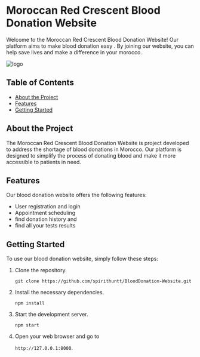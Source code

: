 # Moroccan Red Crescent Blood Donation Website

Welcome to the Moroccan Red Crescent Blood Donation Website! Our platform aims to make blood donation easy . By joining our website, you can help save lives and make a difference in your morocco.

![logo](https://user-images.githubusercontent.com/112879456/230036030-e6742057-1ae0-4e06-a066-48ae60927745.png)

## Table of Contents

- [About the Project](#about-the-project)
- [Features](#features)
- [Getting Started](#getting-started)

## About the Project

The Moroccan Red Crescent Blood Donation Website is project developed to address the shortage of blood donations in Morocco. Our platform is designed to simplify the process of donating blood and make it more accessible to patients in need.

## Features

Our blood donation website offers the following features:

- User registration and login
- Appointment scheduling
- find donation history and
- find all your tests results

## Getting Started

To use our blood donation website, simply follow these steps:

1. Clone the repository.

    `git clone https://github.com/spirithuntt/BloodDonation-Website.git`

2. Install the necessary dependencies.

    `npm install`

3. Start the development server.

    `npm start`

4. Open your web browser and go to 

    `http://127.0.0.1:8000`.

